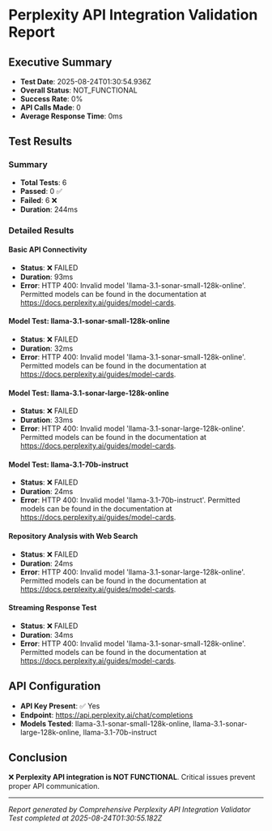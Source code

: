 # Perplexity API Integration Validation Report

## Executive Summary

- **Test Date**: 2025-08-24T01:30:54.936Z
- **Overall Status**: NOT_FUNCTIONAL
- **Success Rate**: 0%
- **API Calls Made**: 0
- **Average Response Time**: 0ms

## Test Results

### Summary
- **Total Tests**: 6
- **Passed**: 0 ✅
- **Failed**: 6 ❌
- **Duration**: 244ms

### Detailed Results


#### Basic API Connectivity
- **Status**: ❌ FAILED
- **Duration**: 93ms
- **Error**: HTTP 400: Invalid model 'llama-3.1-sonar-small-128k-online'. Permitted models can be found in the documentation at https://docs.perplexity.ai/guides/model-cards.




#### Model Test: llama-3.1-sonar-small-128k-online
- **Status**: ❌ FAILED
- **Duration**: 32ms
- **Error**: HTTP 400: Invalid model 'llama-3.1-sonar-small-128k-online'. Permitted models can be found in the documentation at https://docs.perplexity.ai/guides/model-cards.




#### Model Test: llama-3.1-sonar-large-128k-online
- **Status**: ❌ FAILED
- **Duration**: 33ms
- **Error**: HTTP 400: Invalid model 'llama-3.1-sonar-large-128k-online'. Permitted models can be found in the documentation at https://docs.perplexity.ai/guides/model-cards.




#### Model Test: llama-3.1-70b-instruct
- **Status**: ❌ FAILED
- **Duration**: 24ms
- **Error**: HTTP 400: Invalid model 'llama-3.1-70b-instruct'. Permitted models can be found in the documentation at https://docs.perplexity.ai/guides/model-cards.




#### Repository Analysis with Web Search
- **Status**: ❌ FAILED
- **Duration**: 24ms
- **Error**: HTTP 400: Invalid model 'llama-3.1-sonar-large-128k-online'. Permitted models can be found in the documentation at https://docs.perplexity.ai/guides/model-cards.




#### Streaming Response Test
- **Status**: ❌ FAILED
- **Duration**: 34ms
- **Error**: HTTP 400: Invalid model 'llama-3.1-sonar-small-128k-online'. Permitted models can be found in the documentation at https://docs.perplexity.ai/guides/model-cards.





## API Configuration
- **API Key Present**: ✅ Yes
- **Endpoint**: https://api.perplexity.ai/chat/completions
- **Models Tested**: llama-3.1-sonar-small-128k-online, llama-3.1-sonar-large-128k-online, llama-3.1-70b-instruct

## Conclusion

❌ **Perplexity API integration is NOT FUNCTIONAL**. Critical issues prevent proper API communication.

---
*Report generated by Comprehensive Perplexity API Integration Validator*
*Test completed at 2025-08-24T01:30:55.182Z*

